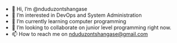 - 👋 Hi, I’m @nduduzontshangase
- 👀 I’m interested in DevOps and System Administration 
- 🌱 I’m currently learning computer programming
- 💞️ I’m looking to collaborate on junior level programming right now.
- 📫 How to reach me on nduduzontshangase@gmail.com

<!---
nduduzontshangase/nduduzontshangase is a ✨ special ✨ repository because its `README.md` (this file) appears on your GitHub profile.
You can click the Preview link to take a look at your changes.
--->
